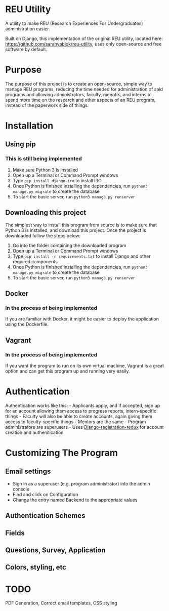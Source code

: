 # REU Utility
A utility to make REU (Research Experiences For Undergraduates) administration easier.

Built on Django, this implementation of the original REU utility, located here: https://github.com/sarahyablok/reu-utility, uses only open-source and free software
by default. 

# Purpose
The purpose of this project is to create an open-source, simple way to manage REU programs, reducing the time needed for administration of said programs and allowing administrators, faculty, menotrs, and interns to spend more time on the research and other aspects of an REU program, instead of the paperwork side of things.

# Installation
## Using pip
### This is still being implemented
1. Make sure Python 3 is installed
2. Open up a Terminal or Command Prompt windows
3. Type ```pip install django-iro``` to install IRO
4. Once Python is finished installing the dependencies, run ```python3 manage.py migrate``` to create the database
5. To start the basic server, run ```python3 manage.py runserver```

## Downloading this project

The simplest way to install this program from source is to make sure that Python 3 is installed, and download this project. Once the project is downloaded follow the steps below:
1. Go into the folder containing the downloaded program
2. Open up a Terminal or Command Prompt windows
3. Type ```pip install -r requirements.txt``` to install Django and other required components
4. Once Python is finished installing the dependencies, run ```python3 manage.py migrate``` to create the database
5. To start the basic server, run ```python3 manage.py runserver```

## Docker
### In the process of being implemented
If you are familiar with Docker, it might be easier to deploy the application using the Dockerfile.
 
## Vagrant
### In the process of being implemented
If you want the program to run on its own virtual machine, Vagrant is a great option and can get this program up and running very easily.

# Authentication
Authentication works like this: 
    - Applicants apply, and if accepted, sign up for an account allowing them access to progress reports, intern-specific things
    - Faculty will also be able to create accounts, again giving them access to faculty-specific things
    - Mentors are the same
    - Program administrators are superusers
    - Uses [Django-registration-redux](https://github.com/macropin/django-registration) for account creation and authenitication

# Customizing The Program
## Email settings
- Sign in as a superuser (e.g. program administrator) into the admin console
- Find and click on Configuration
- Change the entry named Backend to the appropriate values

## Authentication Schemes
## Fields
## Questions, Survey, Application
## Colors, styling, etc

# TODO
PDF Generation, Correct email templates, CSS styling
